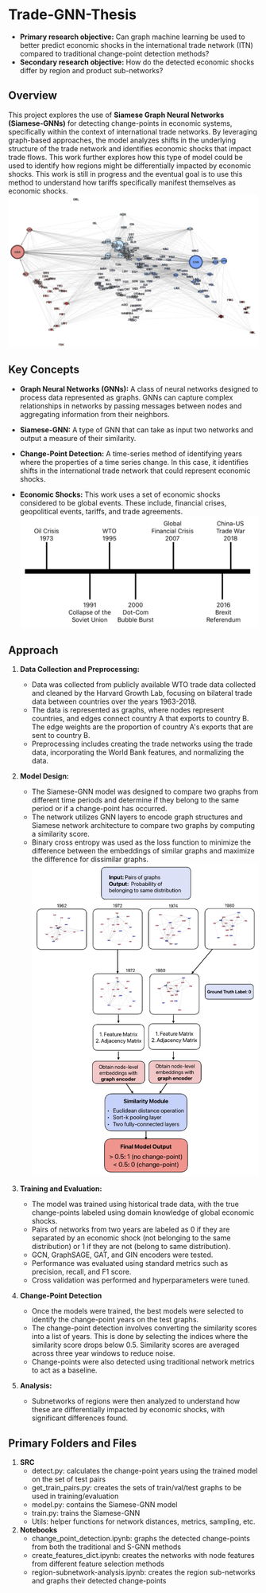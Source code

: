 # Trade-GNN-Thesis
- **Primary research objective:** Can graph machine learning be used to better predict economic shocks in the international trade network (ITN) compared to traditional change-point detection methods?
- **Secondary research objective:** How do the detected economic shocks differ by region and product sub-networks?

## Overview

This project explores the use of **Siamese Graph Neural Networks (Siamese-GNNs)** for detecting change-points in economic systems, specifically within the context of international trade networks. By leveraging graph-based approaches, the model analyzes shifts in the underlying structure of the trade network and identifies economic shocks that impact trade flows. This work further explores how this type of model could be used to identify how regions might be differentially impacted by economic shocks. This work is still in progress and the eventual goal is to use this method to understand how tariffs specifically manifest themselves as economic shocks.
![Trade Network](Images/world_network.png)

## Key Concepts
  
- **Graph Neural Networks (GNNs):** A class of neural networks designed to process data represented as graphs. GNNs can capture complex relationships in networks by passing messages between nodes and aggregating information from their neighbors.

- **Siamese-GNN:** A type of GNN that can take as input two networks and output a measure of their similarity.
  
- **Change-Point Detection:** A time-series method of identifying years where the properties of a time series change. In this case, it identifies shifts in the international trade network that could represent economic shocks.

- **Economic Shocks:** This work uses a set of economic shocks considered to be global events. These include, financial crises, geopolitical events, tariffs, and trade agreements.
![Trade Network](Images/Global_Crises.png)

## Approach

1. **Data Collection and Preprocessing:**
   - Data was collected from publicly available WTO trade data collected and cleaned by the Harvard Growth Lab, focusing on bilateral trade data between countries over the years 1963-2018.
   - The data is represented as graphs, where nodes represent countries, and edges connect country A that exports to country B. The edge weights are the proportion of country A's exports that are sent to country B.
   - Preprocessing includes creating the trade networks using the trade data, incorporating the World Bank features, and normalizing the data.

2. **Model Design:**
   - The Siamese-GNN model was designed to compare two graphs from different time periods and determine if they belong to the same period or if a change-point has occurred.
   - The network utilizes GNN layers to encode graph structures and Siamese network architecture to compare two graphs by computing a similarity score.
   - Binary cross entropy was used as the loss function to minimize the difference between the embeddings of similar graphs and maximize the difference for dissimilar graphs.
   ![Trade Network](Images/model_layers.png)

3. **Training and Evaluation:**
   - The model was trained using historical trade data, with the true change-points labeled using domain knowledge of global economic shocks.
   - Pairs of networks from two years are labeled as 0 if they are separated by an economic shock (not belonging to the same distribution) or 1 if they are not (belong to same distribution).
   - GCN, GraphSAGE, GAT, and GIN encoders were tested.
   - Performance was evaluated using standard metrics such as precision, recall, and F1 score.
   - Cross validation was performed and hyperparameters were tuned.

4. **Change-Point Detection**
   - Once the models were trained, the best models were selected to identify the change-point years on the test graphs.
   - The change-point detection involves converting the similarity scores into a list of years. This is done by selecting the indices where the similarity score drops below 0.5. Similarity scores are averaged across three year windows to reduce noise. 
   - Change-points were also detected using traditional network metrics to act as a baseline.

4. **Analysis:**
   - Subnetworks of regions were then analyzed to understand how these are differentially impacted by economic shocks, with significant differences found.

## Primary Folders and Files
1. **SRC** 
   - detect.py: calculates the change-point years using the trained model on the set of test pairs
   - get_train_pairs.py: creates the sets of train/val/test graphs to be used in training/evaluation
   - model.py: contains the Siamese-GNN model
   - train.py: trains the Siamese-GNN
   - Utils: helper functions for network distances, metrics, sampling, etc.
2. **Notebooks**
   - change_point_detection.ipynb: graphs the detected change-points from both the traditional and S-GNN methods
   - create_features_dict.ipynb: creates the networks with node features from different feature selection methods
   - region-subnetwork-analysis.ipynb: creates the region sub-networks and graphs their detected change-points
